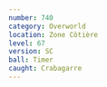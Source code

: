 ```yaml
---
number: 740
category: Overworld
location: Zone Côtière
level: 67
version: SC
ball: Timer
caught: Crabagarre
---
```

